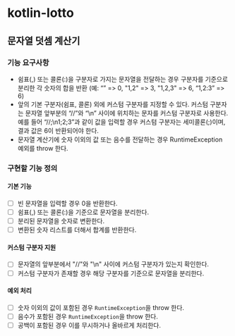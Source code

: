 # kotlin-lotto
## 문자열 덧셈 계산기

### 기능 요구사항
- 쉼표(,) 또는 콜론(:)을 구분자로 가지는 문자열을 전달하는 경우 구분자를 기준으로 분리한 각 숫자의 합을 반환 (예: “” => 0, "1,2" => 3, "1,2,3" => 6, “1,2:3” => 6)
- 앞의 기본 구분자(쉼표, 콜론) 외에 커스텀 구분자를 지정할 수 있다. 커스텀 구분자는 문자열 앞부분의 “//”와 “\n” 사이에 위치하는 문자를 커스텀 구분자로 사용한다. 예를 들어 “//;\n1;2;3”과 같이 값을 입력할 경우 커스텀 구분자는 세미콜론(;)이며, 결과 값은 6이 반환되어야 한다.
- 문자열 계산기에 숫자 이외의 값 또는 음수를 전달하는 경우 RuntimeException 예외를 throw 한다.

### 구현할 기능 정의
#### 기본 기능
- [ ] 빈 문자열을 입력할 경우 0을 반환한다.
- [ ] 쉼표(,) 또는 콜론(:)을 기준으로 문자열을 분리한다.
- [ ] 분리된 문자열을 숫자로 변환한다.
- [ ] 변환된 숫자 리스트를 더해서 합계를 반환한다.

#### 커스텀 구분자 지원
- [ ] 문자열의 앞부분에서 "//"와 "\n" 사이에 커스텀 구분자가 있는지 확인한다.
- [ ] 커스텀 구분자가 존재할 경우 해당 구분자를 기준으로 문자열을 분리한다.

#### 예외 처리
- [ ] 숫자 이외의 값이 포함된 경우 `RuntimeException`을 throw 한다.
- [ ] 음수가 포함된 경우 `RuntimeException`을 throw 한다.
- [ ] 공백이 포함된 경우 이를 무시하거나 올바르게 처리한다.
